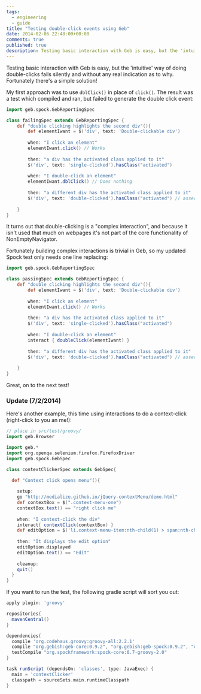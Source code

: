 ```yaml
---
tags: 
  - engineering
  - guide
title: "Testing double-click events using Geb"
date: 2014-02-06 22:48:00+00:00
comments: true
published: true
description: Testing basic interaction with Geb is easy, but the 'intuitive' way of doing double-clicks fails silently and without any real indication as to why. Fortunately there's a simple solution!
---
```

Testing basic interaction with Geb is easy, but the 'intuitive' way of doing double-clicks fails silently and without any real indication as to why. Fortunately there's a simple solution!

My first approach was to use <code>dblClick()</code> in place of <code>click()</code>. The result was a test which compiled and ran, but failed to generate the double click event:

```groovy
import geb.spock.GebReportingSpec

class failingSpec extends GebReportingSpec {
    def "double clicking highlights the second div"(){
        def elementIwant = $('div', text: 'Double-clickable div')
        
        when: "I click an element"
        elementIwant.click() // Works
        
        then: "a div has the activated class applied to it"
        $('div', text: 'single-clicked').hasClass("activated")
        
        when: "I double-click an element"
        elementIwant.dblClick() // Does nothing
        
        then: "a different div has the activated class applied to it"
        $('div', text: 'double-clicked').hasClass("activated") // assertion fails
        
    }
}
```

It turns out that double-clicking is a "complex interaction", and because it isn't used that much on webpages it's not part of the core functionality of NonEmptyNavigator.

Fortunately building complex interactions is trivial in Geb, so my updated Spock test only needs one line replacing:

```groovy
import geb.spock.GebReportingSpec

class passingSpec extends GebReportingSpec {
    def "double clicking highlights the second div"(){
        def elementIwant = $('div', text: 'Double-clickable div')
        
        when: "I click an element"
        elementIwant.click() // Works
        
        then: "a div has the activated class applied to it"
        $('div', text: 'single-clicked').hasClass("activated")
        
        when: "I double-click an element"
        interact { doubleClick(elementIwant) }
        
        then: "a different div has the activated class applied to it"
        $('div', text: 'double-clicked').hasClass("activated") // assertion passes
        
    }
}
```

Great, on to the next test!

### Update (7/2/2014)

Here's another example, this time using interactions to do a context-click (right-click to you an me!):

```groovy
// place in src/test/groovy/
import geb.Browser

import geb.*
import org.openqa.selenium.firefox.FirefoxDriver
import geb.spock.GebSpec

class contextClickerSpec extends GebSpec{

  def "Context click opens menu"(){
     
    setup:
    go "http://medialize.github.io/jQuery-contextMenu/demo.html"
    def contextBox = $(".context-menu-one")
    contextBox.text() == "right click me"
  
    when: "I context-click the div"
    interact{ contextClick(contextBox) }
    def editOption = $('li.context-menu-item:nth-child(1) > span:nth-child(1)')
    
    then: "It displays the edit option"
    editOption.displayed
    editOption.text() == "Edit"
    
    cleanup:
    quit()
  }
}
```

If you want to run the test, the following gradle script will sort you out:

```groovy
apply plugin: 'groovy'

repositories{
  mavenCentral()
}

dependencies{
  compile 'org.codehaus.groovy:groovy-all:2.2.1'
  compile "org.gebish:geb-core:0.9.2", "org.gebish:geb-spock:0.9.2", "org.seleniumhq.selenium:selenium-firefox-driver:2.39.0", "org.seleniumhq.selenium:selenium-support:2.39.0"
  testCompile "org.spockframework:spock-core:0.7-groovy-2.0"
}

task runScript (dependsOn: 'classes', type: JavaExec) {
  main = 'contextClicker'
  classpath = sourceSets.main.runtimeClasspath
}
```
